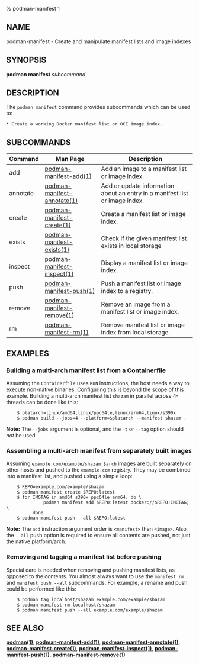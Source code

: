 % podman-manifest 1

## NAME

podman\-manifest - Create and manipulate manifest lists and image indexes

## SYNOPSIS

**podman manifest** _subcommand_

## DESCRIPTION

The `podman manifest` command provides subcommands which can be used to:

    * Create a working Docker manifest list or OCI image index.

## SUBCOMMANDS

| Command  | Man Page                                                     | Description                                                                 |
| -------- | ------------------------------------------------------------ | --------------------------------------------------------------------------- |
| add      | [podman-manifest-add(1)](podman-manifest-add.1.md)           | Add an image to a manifest list or image index.                             |
| annotate | [podman-manifest-annotate(1)](podman-manifest-annotate.1.md) | Add or update information about an entry in a manifest list or image index. |
| create   | [podman-manifest-create(1)](podman-manifest-create.1.md)     | Create a manifest list or image index.                                      |
| exists   | [podman-manifest-exists(1)](podman-manifest-exists.1.md)     | Check if the given manifest list exists in local storage                    |
| inspect  | [podman-manifest-inspect(1)](podman-manifest-inspect.1.md)   | Display a manifest list or image index.                                     |
| push     | [podman-manifest-push(1)](podman-manifest-push.1.md)         | Push a manifest list or image index to a registry.                          |
| remove   | [podman-manifest-remove(1)](podman-manifest-remove.1.md)     | Remove an image from a manifest list or image index.                        |
| rm       | [podman-manifest-rm(1)](podman-manifest-rm.1.md)             | Remove manifest list or image index from local storage.                     |

## EXAMPLES

### Building a multi-arch manifest list from a Containerfile

Assuming the `Containerfile` uses `RUN` instructions, the host needs
a way to execute non-native binaries. Configuring this is beyond
the scope of this example. Building a multi-arch manifest list
`shazam` in parallel across 4-threads can be done like this:

        $ platarch=linux/amd64,linux/ppc64le,linux/arm64,linux/s390x
        $ podman build --jobs=4 --platform=$platarch --manifest shazam .

**Note:** The `--jobs` argument is optional, and the `-t` or `--tag`
option should _not_ be used.

### Assembling a multi-arch manifest from separately built images

Assuming `example.com/example/shazam:$arch` images are built separately
on other hosts and pushed to the `example.com` registry. They may
be combined into a manifest list, and pushed using a simple loop:

        $ REPO=example.com/example/shazam
        $ podman manifest create $REPO:latest
        $ for IMGTAG in amd64 s390x ppc64le arm64; do \
                  podman manifest add $REPO:latest docker://$REPO:IMGTAG; \
              done
        $ podman manifest push --all $REPO:latest

**Note:** The `add` instruction argument order is `<manifest>` then `<image>`.
Also, the `--all` push option is required to ensure all contents are
pushed, not just the native platform/arch.

### Removing and tagging a manifest list before pushing

Special care is needed when removing and pushing manifest lists, as opposed
to the contents. You almost always want to use the `manifest rm` and
`manifest push --all` subcommands. For example, a rename and push could
be performed like this:

        $ podman tag localhost/shazam example.com/example/shazam
        $ podman manifest rm localhost/shazam
        $ podman manifest push --all example.com/example/shazam

## SEE ALSO

**[podman(1)](podman.1.md)**, **[podman-manifest-add(1)](podman-manifest-add.1.md)**, **[podman-manifest-annotate(1)](podman-manifest-annotate.1.md)**, **[podman-manifest-create(1)](podman-manifest-create.1.md)**, **[podman-manifest-inspect(1)](podman-manifest-inspect.1.md)**, **[podman-manifest-push(1)](podman-manifest-push.1.md)**, **[podman-manifest-remove(1)](podman-manifest-remove.1.md)**

